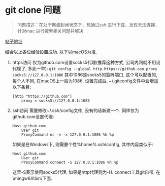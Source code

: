 # git clone 问题

> 问题描述：在处于网络封闭状态下，想通过ssh 进行下载，发现无法连接，针对mac 进行搜索相关问题并解决

[帖子地址](https://gist.github.com/laispace/666dd7b27e9116faece6)

结合以上各位经验设置成功. 以下以macOS为准.

1. https访问
	仅为github.com设置socks5代理(推荐这种方式, 公司内网就不用设代理了, 多此一举):
	`git config --global http.https://github.com.proxy socks5://127.0.0.1:1086`
	其中1086是socks5的监听端口, 这个可以配置的, 每个人不同, 在macOS上一般为1086.
	设置完成后, ~/.gitconfig文件中会增加以下条目:

	```
	[http "https://github.com"]
	    proxy = socks5://127.0.0.1:1086
	```

2. ssh访问
	需要修改~/.ssh/config文件, 没有的话新建一个. 同样仅为github.com设置代理:

	```
	Host github.com
	    User git
	    ProxyCommand nc -v -x 127.0.0.1:1086 %h %p
	```

	如果是在Windows下, 则需要个性%home%.ssh\config, 其中内容类似于:

	```
	Host github.com
	    User git
	    ProxyCommand connect -S 127.0.0.1:1086 %h %p
	```

	这里-S表示使用socks5代理, 如果是http代理则为-H. connect工具git自带, 在<Git>\mingw64\bin\下面.
